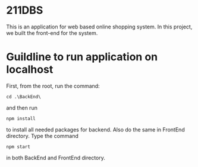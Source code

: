 # 211DBS
This is an application for web based online shopping system. In this project, we built the front-end for the system.
# Guildline to run application on localhost
First, from the root, run the command:
```
cd .\BackEnd\
```
and then run
```
npm install
```
to install all needed packages for backend.
Also do the same in FrontEnd  directory.
Type the command
```
npm start
```
in both BackEnd and FrontEnd directory.
